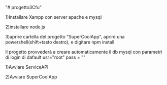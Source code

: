 "# progetto3Cfu" 
 
 1)Installare Xampp con server apache e mysql
 
 2)installare node.js
 
 3)aprire cartella del progetto "SuperCoolApp", aprire una powershell(shift+tasto destro), e digitare npm install
 

 
 Il progetto provvederà a creare automaticamente il db mysql con parametri di login di dafault usr="root" pass = ""
 
 1)Avviare ServiceAPI
 
 2)Avviare SuperCoolApp
